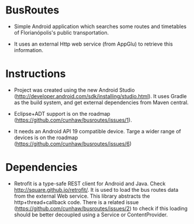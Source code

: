﻿BusRoutes
=========

- Simple Android application which searches some routes and timetables of Florianópolis's public transportation.

- It uses an external Http web service (from AppGlu) to retrieve this information.

Instructions
============

- Project was created using the new Android Studio (http://developer.android.com/sdk/installing/studio.html).
It uses Gradle as the build system, and get external dependencies from Maven central.

- Eclipse+ADT support is on the roadmap (https://github.com/cunhaw/busroutes/issues/1).

- It needs an Android API 19 compatible device. Targe a wider range of devices is on the roadmap (https://github.com/cunhaw/busroutes/issues/6)

Dependencies
============

- Retrofit is a type-safe REST client for Android and Java. Check http://square.github.io/retrofit/.
It is used to load the bus routes data from the external Web service. This library abstracts the http+thread+callback code.
There is a related issue (https://github.com/cunhaw/busroutes/issues/2) to check if this loading should be better decoupled using a Service or ContentProvider.


